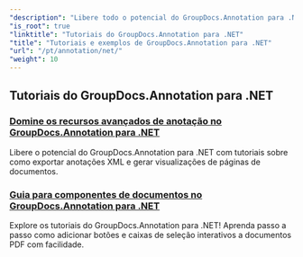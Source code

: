 ```yaml
---
"description": "Libere todo o potencial do GroupDocs.Annotation para .NET com nossos tutoriais. Integre perfeitamente, aprimore a colaboração e otimize fluxos de trabalho."
"is_root": true
"linktitle": "Tutoriais do GroupDocs.Annotation para .NET"
"title": "Tutoriais e exemplos de GroupDocs.Annotation para .NET"
"url": "/pt/annotation/net/"
"weight": 10
---
```


## Tutoriais do GroupDocs.Annotation para .NET
### [Domine os recursos avançados de anotação no GroupDocs.Annotation para .NET](./master-advanced-annotation-features/)
Libere o potencial do GroupDocs.Annotation para .NET com tutoriais sobre como exportar anotações XML e gerar visualizações de páginas de documentos.
### [Guia para componentes de documentos no GroupDocs.Annotation para .NET](./guide-to-document-components/)
Explore os tutoriais do GroupDocs.Annotation para .NET! Aprenda passo a passo como adicionar botões e caixas de seleção interativos a documentos PDF com facilidade.